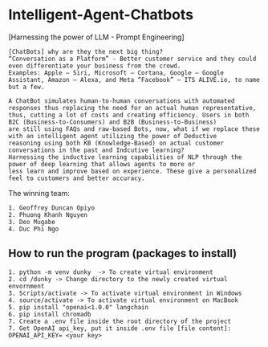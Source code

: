 # Intelligent-Agent-Chatbots

[Harnessing the power of LLM - Prompt Engineering]


	[ChatBots] why are they the next big thing?
	“Conversation as a Platform” - Better customer service and they could even differentiate your business from the crowd. 
	Examples: Apple – Siri, Microsoft – Cortana, Google – Google Assistant, Amazon – Alexa, and Meta “Facebook” – ITS ALIVE.io, to name but a few.
	
	A ChatBot simulates human-to-human conversations with automated responses thus replacing the need for an actual human representative,
	thus, cutting a lot of costs and creating efficiency. Users in both B2C (Business-to-Consumers) and B2B (Business-to-Business) 
	are still using FAQs and raw-based Bots, now, what if we replace these with an intelligent agent utilizing the power of Deductive 
	reasoning using both KB (Knowledge-Based) on actual customer conversations in the past and Indcutive learning? 
	Harnessing the inductive learning capabilities of NLP through the power of deep learning that allows agents to more or 
	less learn and improve based on experience. These give a personalized feel to customers and better accuracy.
	
The winning team: 

	1. Geoffrey Duncan Opiyo
	2. Phuong Khanh Nguyen
	3. Deo Mugabe
	4. Duc Phi Ngo

## How to run the program (packages to install)
	
	1. python -m venv dunky  -> To create virtual environment
	2. cd /dunky -> Change directory to the newly created virtual envornment
	3. Scripts/activate -> To activate virtual environment in Windows
	4. source/activate -> To activate virtual environment on MacBook
	5. pip install "openai<1.0.0" langchain
	6. pip install chromadb
	7. Create a .env file inside the root directory of the project
	7. Get OpenAI api_key, put it inside .env file [file content]: OPENAI_API_KEY= <your key>
	
